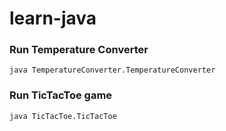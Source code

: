 # learn-java

### Run Temperature Converter
```
java TemperatureConverter.TemperatureConverter
```

### Run TicTacToe game
```
java TicTacToe.TicTacToe
```
